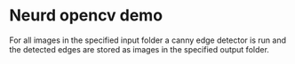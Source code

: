 # Neurd opencv demo
For all images in the specified input folder a canny edge detector is run and the detected edges are stored as images in the specified output folder.
